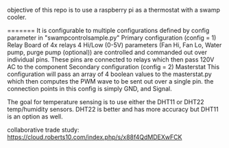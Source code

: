 objective of this repo is to use a raspberry pi as a thermostat with a swamp cooler.

=======
It is configurable to multiple configurations defined by config parameter in "swampcontrolsample.py"
Primary configuration (config = 1) Relay Board of 4x relays
  4 Hi/Low (0-5V) parameters (Fan Hi, Fan Lo, Water pump, purge pump (optional)) are controlled and commanded out over individual pins. These pins are connected to   relays which then pass 120V AC to the component
Secondary configuration (config = 2) Masterstat
  This configuration will pass an array of 4 boolean values to the masterstat.py which then computes the PWM wave to be sent out over a single pin. the connection points in this config is simply GND, and Signal.

 The goal for temperature sensing is to use either the DHT11 or DHT22 temp/humidity sensors. DHT22 is better and has more accuracy but DHT11 is an option as well.

 collaborative trade study: https://cloud.roberts10.com/index.php/s/x88f4QdMDEXwFCK
 
